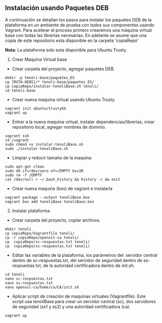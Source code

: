 
## Instalación usando Paquetes DEB

A continuación se detallan los pasos para instalar los paquetes DEB de la plataforma en un ambiente de prueba con todos sus componentes usando Vagrant. Para acelerar el proceso primero crearemos una máquina virtual base con todas las librerías necesarias. En adelante se asume que una copia de este repositorio esta disponible en la carpeta 'copiaRepo'

**Nota**: La plataforma solo esta disponible para Ubuntu Trusty.


1. Crear Maquina Virtual base 

* Crear carpeta del proyecto, agregar paquetes DEB.

```
mkdir -p tenoli-base/paquetes_ES
cp [RUTA-DEBS]/* tenoli-base/paquetes_ES/
cp copiaRepo/instalar-tenoliBase.sh tenoli/
cd tenoli-base
```

* Crear nueva maquina virtual usando Ubuntu Trusty.

```
vagrant init ubuntu/trusty64
vagrant up

```

* Entrar a la nueva maquina virtual, instalar dependencias/librerías, crear repositorio local, agregar nombres de dominio.

```
vagrant ssh
cd /vagrant
sudo chmod +x instalar-tenoliBase.sh
sudo ./instalar-tenoliBase.sh
```

* Limpiar y reducir tamaño de la maquina 

```
sudo apt-get clean
sudo dd if=/dev/zero of=/EMPTY bs=1M
sudo rm -f /EMPTY
cat /dev/null > ~/.bash_history && history -c && exit
```

* Crear nueva maquina (box) de vagrant e instalarla

```
vagrant package --output tenoliBase.box
vagrant box add tenoliBase tenoliBase.box
```

2. Instalar plataforma 

* Crear carpeta del proyecto, copiar archivos. 

```
mkdir tenoli
cp copiaRepo/Vagrantfile tenoli/
cp -r copiaRepo/openssl-ca tenoli/
cp  copiaRepo/sc-respuestas.txt tenoli/
cp  copiaRepo/ss-respuestas.txt tenoli/
```

* Editar las variables de la plataforma, los parámetros del: servidor central dentro de  sc-respuestas.txt, del servidor de seguridad dentro de ss-respuestas.txt, de la autoridad certificadora dentro de init.sh.

```
cd tenoli
nano sc-respuestas.txt
nano ss-respuestas.txt
nano openssl-ca/home/ca/CA/init.sh
```

* Aplicar script de creación de maquinas virtuales (Vagrantfile). Este script usa tenoliBase para crear un servidor central (sc), dos servidores de seguridad (ss1 y ss2) y una autoridad certificadora (ca).

```
vagrant up

```
